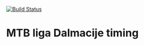 [![Build Status](https://travis-ci.org/marincelo/mtb-timing.svg?branch=master)](https://travis-ci.org/marincelo/mtb-timing)

# MTB liga Dalmacije timing
